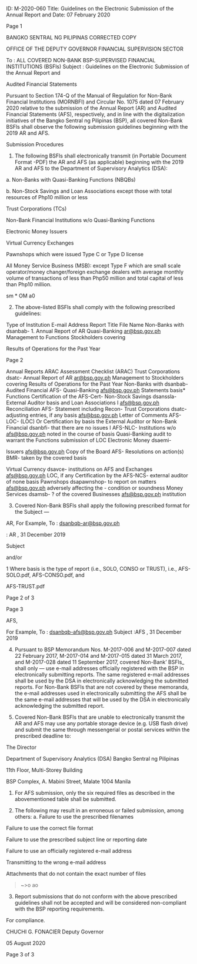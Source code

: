 ID: M-2020-060
Title: Guidelines on the Electronic Submission of the Annual Report and
Date: 07 February 2020

Page 1

BANGKO SENTRAL NG PILIPINAS CORRECTED COPY

OFFICE OF THE DEPUTY GOVERNOR FINANCIAL SUPERVISION SECTOR

To : ALL COVERED NON-BANK BSP-SUPERVISED FINANCIAL INSTITUTIONS (BSFls) Subject : Guidelines on the Electronic Submission of the Annual Report and

Audited Financial Statements

Pursuant to Section 174-Q of the Manual of Regulation for Non-Bank Financial Institutions (MORNBFI) and Circular No. 1075 dated 07 February 2020 relative to the submission of the Annual Report (AR) and Audited Financial Statements (AFS), respectively, and in line with the digitalization initiatives of the Bangko Sentral ng Pilipinas (BSP), all covered Non-Bank BSFls shall observe the following submission guidelines beginning with the 2019 AR and AFS.

Submission Procedures

1. The following BSFls shall electronically transmit (in Portable Document Format -PDF) the AR and AFS (as applicable) beginning with the 2019 AR and AFS to the Department of Supervisory Analytics (DSA):

a. Non-Banks with Quasi-Banking Functions (NBQBs)

b. Non-Stock Savings and Loan Associations except those with total resources of Php10 million or less

Trust Corporations (TCs)

Non-Bank Financial Institutions w/o Quasi-Banking Functions

Electronic Money Issuers

Virtual Currency Exchanges

Pawnshops which were issued Type C or Type D license

All Money Service Business (MSB): except Type F which are small scale operator/money changer/foreign exchange dealers with average monthly volume of transactions of less than Php50 million and total capital of less than Php10 million.

sm * OM a0

2. The above-listed BSFls shall comply with the following prescribed guidelines:

Type of Institution E-mail Address Report Title File Name Non-Banks with dsanbab- 1. Annual Report of AR Quasi-Banking ar@bsp.gov.ph Management to Functions Stockholders covering

Results of Operations for the Past Year

Page 2

Annual Reports ARAC Assessment Checklist (ARAC) Trust Corporations dsatc- Annual Report of AR ar@bsp.gov.ph Management to Stockholders covering Results of Operations for the Past Year Non-Banks with dsanbab- Audited Financial AFS- Quasi-Banking afs@bsp.gov.ph Statements basis* Functions Certification of the AFS-Cert- Non-Stock Savings dsanssla- External Auditor basis and Loan Associations I afs@bsp.gov.ph Reconciliation AFS- Statement including Recon- Trust Corporations dsatc- adjusting entries, if any basis afs@bsp.gov.ph Letter of Comments AFS-LOC- (LOC) Or Certification by basis the External Auditor or Non-Bank Financial dsanbfi- that there are no issues I AFS-NLC- Institutions w/o afs@bsp.gov.ph noted in the course of basis Quasi-Banking audit to warrant the Functions submission of LOC Electronic Money dsaemi-

Issuers afs@bsp.gov.ph Copy of the Board AFS- Resolutions on action(s) BMR- taken by the covered basis

Virtual Currency dsavce- institutions on AFS and Exchanges afs@bsp.gov.ph LOC, if any Certification by the AFS-NCS- external auditor of none basis Pawnshops dsapawnshop- to report on matters afs@bsp.gov.ph adversely affecting the - condition or soundness Money Services dsamsb- ? of the covered Businesses afs@bsp.gov.ph institution

3. Covered Non-Bank BSFls shall apply the following prescribed format for the Subject —

AR<space><BSFI Name>,<space><Reference period in dd Month yyyy> For Example, To : dsanbqb-ar@bsp.gov.ph

: AR <BSFI Name>, 31 December 2019

Subject

and/or

1 Where basis is the type of report (i.e., SOLO, CONSO or TRUST), i.e., AFS-SOLO.pdf, AFS-CONSO.pdf, and

AFS-TRUST.pdf

Page 2 of 3

Page 3

AFS<space><BSFI Name>,<space><Reference period in dd Month yyyy>

For Example, To : dsanbqb-afs@bsp.gov.ph Subject :AFS <BSFI Name>, 31 December 2019

4. Pursuant to BSP Memorandum Nos. M-2017-006 and M-2017-007 dated 22 February 2017, M-2017-014 and M-2017-015 dated 31 March 2017, and M-2017-028 dated 11 September 2017, covered Non-Bank’ BSFls_ shall only — use e-mail addresses officially registered with the BSP in electronically submitting reports. The same registered e-mail addresses shall be used by the DSA in electronically acknowledging the submitted reports. For Non-Bank BSFls that are not covered by these memoranda, the e-mail addresses used in electronically submitting the AFS shall be the same e-mail addresses that will be used by the DSA in electronically acknowledging the submitted report.

5. Covered Non-Bank BSFls that are unable to electronically transmit the AR and AFS may use any portable storage device (e.g. USB flash drive) and submit the same through messengerial or postal services within the prescribed deadline to:

The Director

Department of Supervisory Analytics (DSA) Bangko Sentral ng Pilipinas

11th Floor, Multi-Storey Building

BSP Complex, A. Mabini Street, Malate 1004 Manila

1. For AFS submission, only the six required files as described in the abovementioned table shall be submitted.

2. The following may result in an erroneous or failed submission, among others: a. Failure to use the prescribed filenames

Failure to use the correct file format

Failure to use the prescribed subject line or reporting date

Failure to use an officially registered e-mail address

Transmitting to the wrong e-mail address

Attachments that do not contain the exact number of files

>~>o ao

3. Report submissions that do not conform with the above prescribed guidelines shall not be accepted and will be considered non-compliant with the BSP reporting requirements.

For compliance.

CHUCHI G. FONACIER Deputy Governor

05 August 2020

Page 3 of 3